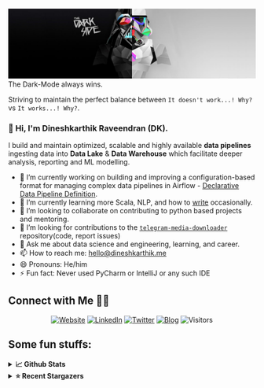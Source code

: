 ![](https://github.com/Dineshkarthik/Dineshkarthik/blob/master/assets/cover.jpg)
The Dark-Mode always wins.

Striving to maintain the perfect balance between `It doesn't work...! Why?` vs `It works...! Why?`.

### 👋 Hi, I'm Dineshkarthik Raveendran (DK).

I build and maintain optimized, scalable and highly available **data pipelines** ingesting data into **Data Lake** & **Data Warehouse** which facilitate deeper analysis, reporting and ML modelling.


- 🔭 I’m currently working on building and improving a configuration-based format for managing complex data pipelines in Airflow - [Declarative Data Pipeline Definition](https://www.thoughtworks.com/de/radar/techniques?blipid=202005084).
- 🌱 I’m currently learning more Scala, NLP, and how to [write](https://medium.com/@dineshkarthik.r) occasionally.
- 👯 I’m looking to collaborate on contributing to python based projects and mentoring.
- 🤔 I’m looking for contributions to the [`telegram-media-downloader`](https://github.com/Dineshkarthik/telegram_media_downloader) repository(code, report issues) 
- 💬 Ask me about data science and engineering, learning, and career.
- 📫 How to reach me: [hello@dineshkarthik.me](mailto:hello@dineshkarthik.me)
- 😄 Pronouns: He/him
- ⚡ Fun fact: Never used PyCharm or IntelliJ or any such IDE

## Connect with Me 🤝🏻

<p align="center">
<a href="https://dineshkarthik.me"><img alt="Website" src="https://img.shields.io/badge/Website-dineshkarthik.me-blue?style=flat&logo=google-chrome"></a>
<a href="https://www.linkedin.com/in/dineshkarthik-r/"><img alt="LinkedIn" src="https://img.shields.io/badge/LinkedIN-Dineshkarthik%20Raveendran-blue?style=flat&logo=linkedin"></a>
<a href="https://twitter.com/Dineshkarthik_R"><img alt="Twitter" src="https://img.shields.io/badge/Twitter-Dineshkarthik%20R-blue?style=flat&logo=twitter"></a>
<a href="https://medium.com/@dineshkarthik.r"><img alt="Blog" src="https://img.shields.io/badge/Medium-Dineshkarthik%20Raveendran-blue?style=flat&logo=medium"></a>
<img alt="Visitors" src="https://visitor-badge.laobi.icu/badge?page_id=Dineshkarthik">
</p>


## Some fun stuffs:

<details>
  <summary><b>📈 Github Stats</b></summary>
  <img height="180em" src="https://github-readme-stats.vercel.app/api?username=Dineshkarthik&show_icons=true&hide_border=true&&count_private=true&include_all_commits=true" />
  <img height="180em" src="https://github-readme-streak-stats.herokuapp.com/?user=Dineshkarthik&hide_border=true" />
</details>

<details>
  <summary><b>⭐ Recent Stargazers</b></summary>
  <table cellspacing="0" cellpadding="0" style="border: none;">
    <tbody cellspacing="0" cellpadding="0" style="border: none;">
      <tr style="border: none;">
        <td style="border: none">
          <a href="https://github.com/aditnanda">
            <img
              style="border-radius: 50%;"
              align="left"
              src="https://avatars.githubusercontent.com/u/44946501?u=66365aaa5bf1bc3ba4547ba99b8870cfef08f082&v=4"
              width="96"
              height="65"
            />
          </a>
        </td>
        <td style="border: none">
          <div>
            <a href="https://github.com/aditnanda">Aditya Nanda Utama</a> 
            starred <a href="https://github.com/Dineshkarthik/telegram_media_downloader">telegram_media_downloader</a>
          </div>
          <div>
            User Bio: Android App and Web Development
          </div>
        </td>
      </tr>
      <tr style="border: none;">
        <td style="border: none">
          <a href="https://github.com/nguyenhuuthinhvnpl">
            <img
              style="border-radius: 50%;"
              align="left"
              src="https://avatars.githubusercontent.com/u/5877975?u=7013ae1097daa1d72fcc0e52cd283010512f88d7&v=4"
              width="96"
              height="65"
            />
          </a>
        </td>
        <td style="border: none">
          <div>
            <a href="https://github.com/nguyenhuuthinhvnpl">nguyenhuuthinhvnpl</a> 
            starred <a href="https://github.com/Dineshkarthik/codility-training">codility-training</a>
          </div>
          <div>
            User Bio: Nothing to 👀 here , no bio...!!
          </div>
        </td>
      </tr>
      <tr style="border: none;">
        <td style="border: none">
          <a href="https://github.com/LoopGlitch26">
            <img
              style="border-radius: 50%;"
              align="left"
              src="https://avatars.githubusercontent.com/u/53336715?u=f7716ac9e0b6bbf56e97f9622ae005bd0fa8dc8e&v=4"
              width="96"
              height="65"
            />
          </a>
        </td>
        <td style="border: none">
          <div>
            <a href="https://github.com/LoopGlitch26">Bravish Ghosh</a> 
            starred <a href="https://github.com/Dineshkarthik/codility-training">codility-training</a>
          </div>
          <div>
            User Bio: Value Addition by Open Source Contributions. @google DSC Lead, @microsoft LSA, @MLH Mentor
          </div>
        </td>
      </tr>
      <tr style="border: none;">
        <td style="border: none">
          <a href="https://github.com/DionkXk7night">
            <img
              style="border-radius: 50%;"
              align="left"
              src="https://avatars.githubusercontent.com/u/49094687?u=f20e39206fdb8c5d249547abe0a0a8e80657e745&v=4"
              width="96"
              height="65"
            />
          </a>
        </td>
        <td style="border: none">
          <div>
            <a href="https://github.com/DionkXk7night">DionkXk7night</a> 
            starred <a href="https://github.com/Dineshkarthik/telegram_media_downloader">telegram_media_downloader</a>
          </div>
          <div>
            User Bio: Nothing ever becomes real till it is experienced—— even a Proverb is no proverb to you till your life has illustrated it.
          </div>
        </td>
      </tr>
      <tr style="border: none;">
        <td style="border: none">
          <a href="https://github.com/HSoeren">
            <img
              style="border-radius: 50%;"
              align="left"
              src="https://avatars.githubusercontent.com/u/25493517?v=4"
              width="96"
              height="65"
            />
          </a>
        </td>
        <td style="border: none">
          <div>
            <a href="https://github.com/HSoeren">HSoeren</a> 
            starred <a href="https://github.com/Dineshkarthik/telegram_media_downloader">telegram_media_downloader</a>
          </div>
          <div>
            User Bio: Nothing to 👀 here , no bio...!!
          </div>
        </td>
      </tr>
      <tr style="border: none;">
        <td style="border: none">
          <a href="https://github.com/mlwbd">
            <img
              style="border-radius: 50%;"
              align="left"
              src="https://avatars.githubusercontent.com/u/48172226?v=4"
              width="96"
              height="65"
            />
          </a>
        </td>
        <td style="border: none">
          <div>
            <a href="https://github.com/mlwbd">mlwbd</a> 
            starred <a href="https://github.com/Dineshkarthik/telegram_media_downloader">telegram_media_downloader</a>
          </div>
          <div>
            User Bio: Nothing to 👀 here , no bio...!!
          </div>
        </td>
      </tr>
      <tr style="border: none;">
        <td style="border: none">
          <a href="https://github.com/mayeaux">
            <img
              style="border-radius: 50%;"
              align="left"
              src="https://avatars.githubusercontent.com/u/7200471?u=52d3f3b16ae170d24c78dbb1cc93f06568d41ee1&v=4"
              width="96"
              height="65"
            />
          </a>
        </td>
        <td style="border: none">
          <div>
            <a href="https://github.com/mayeaux">mayeaux</a> 
            starred <a href="https://github.com/Dineshkarthik/telegram_media_downloader">telegram_media_downloader</a>
          </div>
          <div>
            User Bio: Working on software professionally since 2013. Focusing mostly on the web/JavaScript.
          </div>
        </td>
      </tr>
      <tr style="border: none;">
        <td style="border: none">
          <a href="https://github.com/ravinekkanti">
            <img
              style="border-radius: 50%;"
              align="left"
              src="https://avatars.githubusercontent.com/u/23107134?u=c8917ce74762ee4a8c02c562f2e2300c251be41e&v=4"
              width="96"
              height="65"
            />
          </a>
        </td>
        <td style="border: none">
          <div>
            <a href="https://github.com/ravinekkanti">Ravi Nekkanti</a> 
            starred <a href="https://github.com/Dineshkarthik/telegram_media_downloader">telegram_media_downloader</a>
          </div>
          <div>
            User Bio: Nothing to 👀 here , no bio...!!
          </div>
        </td>
      </tr>
      <tr style="border: none;">
        <td style="border: none">
          <a href="https://github.com/SeanTolstoyevski">
            <img
              style="border-radius: 50%;"
              align="left"
              src="https://avatars.githubusercontent.com/u/57048675?v=4"
              width="96"
              height="65"
            />
          </a>
        </td>
        <td style="border: none">
          <div>
            <a href="https://github.com/SeanTolstoyevski">Emre</a> 
            starred <a href="https://github.com/Dineshkarthik/telegram_media_downloader">telegram_media_downloader</a>
          </div>
          <div>
            User Bio: 👨‍🦯 Whimsical developer🐒 , often Golang; a passenger on the road used to arrive the depths of the system.
          </div>
        </td>
      </tr>
      <tr style="border: none;">
        <td style="border: none">
          <a href="https://github.com/david-perez-g">
            <img
              style="border-radius: 50%;"
              align="left"
              src="https://avatars.githubusercontent.com/u/85091198?v=4"
              width="96"
              height="65"
            />
          </a>
        </td>
        <td style="border: none">
          <div>
            <a href="https://github.com/david-perez-g">david-perez-g</a> 
            starred <a href="https://github.com/Dineshkarthik/telegram_media_downloader">telegram_media_downloader</a>
          </div>
          <div>
            User Bio: Nothing to 👀 here , no bio...!!
          </div>
        </td>
      </tr>
      </tbody>
  </table>
</details>